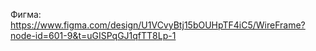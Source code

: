 Фигма: https://www.figma.com/design/U1VCvyBtj15bOUHpTF4iC5/WireFrame?node-id=601-9&t=uGISPqGJ1qfTT8Lp-1
